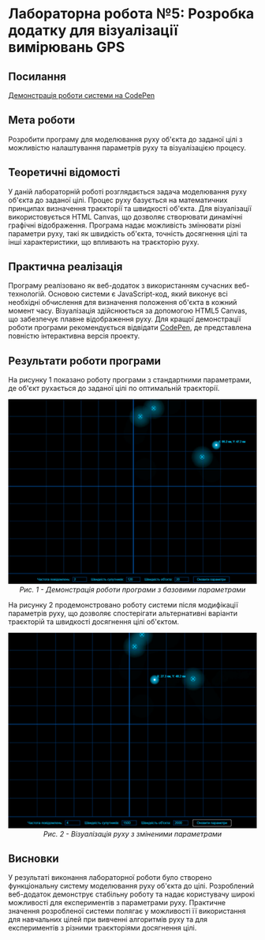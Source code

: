 # Лабораторна робота №5: Розробка додатку для візуалізації вимірювань GPS

## Посилання

[Демонстрація роботи системи на CodePen](https://codepen.io/VolodimirProdan/full/azoZXvX)
## Мета роботи
Розробити програму для моделювання руху об'єкта до заданої цілі з можливістю налаштування параметрів руху та візуалізацією процесу.

## Теоретичні відомості
У даній лабораторній роботі розглядається задача моделювання руху об'єкта до заданої цілі. Процес руху базується на математичних принципах визначення траєкторії та швидкості об'єкта. Для візуалізації використовується HTML Canvas, що дозволяє створювати динамічні графічні відображення. Програма надає можливість змінювати різні параметри руху, такі як швидкість об'єкта, точність досягнення цілі та інші характеристики, що впливають на траєкторію руху.

## Практична реалізація
Програму реалізовано як веб-додаток з використанням сучасних веб-технологій. Основою системи є JavaScript-код, який виконує всі необхідні обчислення для визначення положення об'єкта в кожний момент часу. Візуалізація здійснюється за допомогою HTML5 Canvas, що забезпечує плавне відображення руху. Для кращої демонстрації роботи програми рекомендується відвідати [CodePen](https://codepen.io/VolodimirProdan/full/azoZXvX), де представлена повністю інтерактивна версія проекту.

## Результати роботи програми

На рисунку 1 показано роботу програми з стандартними параметрами, де об'єкт рухається до заданої цілі по оптимальній траєкторії.

<p align="center">
  <img src="Screenshots/1.jpg" alt="Базова робота програми"/>
  <br>
  <em>Рис. 1 - Демонстрація роботи програми з базовими параметрами</em>
</p>

На рисунку 2 продемонстровано роботу системи після модифікації параметрів руху, що дозволяє спостерігати альтернативні варіанти траєкторій та швидкості досягнення цілі об'єктом.

<p align="center">
  <img src="Screenshots/2.jpg" alt="Модифіковані параметри"/>
  <br>
  <em>Рис. 2 - Візуалізація руху з зміненими параметрами</em>
</p>

## Висновки
У результаті виконання лабораторної роботи було створено функціональну систему моделювання руху об'єкта до цілі. Розроблений веб-додаток демонструє стабільну роботу та надає користувачу широкі можливості для експериментів з параметрами руху. Практичне значення розробленої системи полягає у можливості її використання для навчальних цілей при вивченні алгоритмів руху та для експериментів з різними траєкторіями досягнення цілі.


